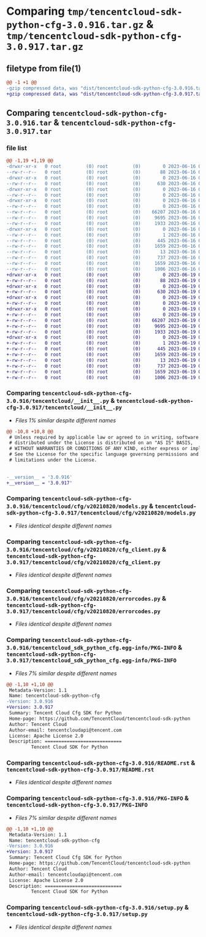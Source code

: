 # Comparing `tmp/tencentcloud-sdk-python-cfg-3.0.916.tar.gz` & `tmp/tencentcloud-sdk-python-cfg-3.0.917.tar.gz`

## filetype from file(1)

```diff
@@ -1 +1 @@
-gzip compressed data, was "dist/tencentcloud-sdk-python-cfg-3.0.916.tar", last modified: Fri Jun 16 00:29:27 2023, max compression
+gzip compressed data, was "dist/tencentcloud-sdk-python-cfg-3.0.917.tar", last modified: Mon Jun 19 00:20:28 2023, max compression
```

## Comparing `tencentcloud-sdk-python-cfg-3.0.916.tar` & `tencentcloud-sdk-python-cfg-3.0.917.tar`

### file list

```diff
@@ -1,19 +1,19 @@
-drwxr-xr-x   0 root         (0) root         (0)        0 2023-06-16 00:29:27.000000 tencentcloud-sdk-python-cfg-3.0.916/
--rw-r--r--   0 root         (0) root         (0)       88 2023-06-16 00:29:27.000000 tencentcloud-sdk-python-cfg-3.0.916/setup.cfg
-drwxr-xr-x   0 root         (0) root         (0)        0 2023-06-16 00:29:27.000000 tencentcloud-sdk-python-cfg-3.0.916/tencentcloud/
--rw-r--r--   0 root         (0) root         (0)      630 2023-06-16 00:29:27.000000 tencentcloud-sdk-python-cfg-3.0.916/tencentcloud/__init__.py
-drwxr-xr-x   0 root         (0) root         (0)        0 2023-06-16 00:29:27.000000 tencentcloud-sdk-python-cfg-3.0.916/tencentcloud/cfg/
--rw-r--r--   0 root         (0) root         (0)        0 2023-06-16 00:29:27.000000 tencentcloud-sdk-python-cfg-3.0.916/tencentcloud/cfg/__init__.py
-drwxr-xr-x   0 root         (0) root         (0)        0 2023-06-16 00:29:27.000000 tencentcloud-sdk-python-cfg-3.0.916/tencentcloud/cfg/v20210820/
--rw-r--r--   0 root         (0) root         (0)        0 2023-06-16 00:29:27.000000 tencentcloud-sdk-python-cfg-3.0.916/tencentcloud/cfg/v20210820/__init__.py
--rw-r--r--   0 root         (0) root         (0)    66207 2023-06-16 00:29:27.000000 tencentcloud-sdk-python-cfg-3.0.916/tencentcloud/cfg/v20210820/models.py
--rw-r--r--   0 root         (0) root         (0)     9695 2023-06-16 00:29:27.000000 tencentcloud-sdk-python-cfg-3.0.916/tencentcloud/cfg/v20210820/cfg_client.py
--rw-r--r--   0 root         (0) root         (0)     1933 2023-06-16 00:29:27.000000 tencentcloud-sdk-python-cfg-3.0.916/tencentcloud/cfg/v20210820/errorcodes.py
-drwxr-xr-x   0 root         (0) root         (0)        0 2023-06-16 00:29:27.000000 tencentcloud-sdk-python-cfg-3.0.916/tencentcloud_sdk_python_cfg.egg-info/
--rw-r--r--   0 root         (0) root         (0)        1 2023-06-16 00:29:27.000000 tencentcloud-sdk-python-cfg-3.0.916/tencentcloud_sdk_python_cfg.egg-info/dependency_links.txt
--rw-r--r--   0 root         (0) root         (0)      445 2023-06-16 00:29:27.000000 tencentcloud-sdk-python-cfg-3.0.916/tencentcloud_sdk_python_cfg.egg-info/SOURCES.txt
--rw-r--r--   0 root         (0) root         (0)     1659 2023-06-16 00:29:27.000000 tencentcloud-sdk-python-cfg-3.0.916/tencentcloud_sdk_python_cfg.egg-info/PKG-INFO
--rw-r--r--   0 root         (0) root         (0)       13 2023-06-16 00:29:27.000000 tencentcloud-sdk-python-cfg-3.0.916/tencentcloud_sdk_python_cfg.egg-info/top_level.txt
--rw-r--r--   0 root         (0) root         (0)      737 2023-06-16 00:29:27.000000 tencentcloud-sdk-python-cfg-3.0.916/README.rst
--rw-r--r--   0 root         (0) root         (0)     1659 2023-06-16 00:29:27.000000 tencentcloud-sdk-python-cfg-3.0.916/PKG-INFO
--rw-r--r--   0 root         (0) root         (0)     1006 2023-06-16 00:29:27.000000 tencentcloud-sdk-python-cfg-3.0.916/setup.py
+drwxr-xr-x   0 root         (0) root         (0)        0 2023-06-19 00:20:28.000000 tencentcloud-sdk-python-cfg-3.0.917/
+-rw-r--r--   0 root         (0) root         (0)       88 2023-06-19 00:20:28.000000 tencentcloud-sdk-python-cfg-3.0.917/setup.cfg
+drwxr-xr-x   0 root         (0) root         (0)        0 2023-06-19 00:20:28.000000 tencentcloud-sdk-python-cfg-3.0.917/tencentcloud/
+-rw-r--r--   0 root         (0) root         (0)      630 2023-06-19 00:20:28.000000 tencentcloud-sdk-python-cfg-3.0.917/tencentcloud/__init__.py
+drwxr-xr-x   0 root         (0) root         (0)        0 2023-06-19 00:20:28.000000 tencentcloud-sdk-python-cfg-3.0.917/tencentcloud/cfg/
+-rw-r--r--   0 root         (0) root         (0)        0 2023-06-19 00:20:28.000000 tencentcloud-sdk-python-cfg-3.0.917/tencentcloud/cfg/__init__.py
+drwxr-xr-x   0 root         (0) root         (0)        0 2023-06-19 00:20:28.000000 tencentcloud-sdk-python-cfg-3.0.917/tencentcloud/cfg/v20210820/
+-rw-r--r--   0 root         (0) root         (0)        0 2023-06-19 00:20:28.000000 tencentcloud-sdk-python-cfg-3.0.917/tencentcloud/cfg/v20210820/__init__.py
+-rw-r--r--   0 root         (0) root         (0)    66207 2023-06-19 00:20:28.000000 tencentcloud-sdk-python-cfg-3.0.917/tencentcloud/cfg/v20210820/models.py
+-rw-r--r--   0 root         (0) root         (0)     9695 2023-06-19 00:20:28.000000 tencentcloud-sdk-python-cfg-3.0.917/tencentcloud/cfg/v20210820/cfg_client.py
+-rw-r--r--   0 root         (0) root         (0)     1933 2023-06-19 00:20:28.000000 tencentcloud-sdk-python-cfg-3.0.917/tencentcloud/cfg/v20210820/errorcodes.py
+drwxr-xr-x   0 root         (0) root         (0)        0 2023-06-19 00:20:28.000000 tencentcloud-sdk-python-cfg-3.0.917/tencentcloud_sdk_python_cfg.egg-info/
+-rw-r--r--   0 root         (0) root         (0)        1 2023-06-19 00:20:28.000000 tencentcloud-sdk-python-cfg-3.0.917/tencentcloud_sdk_python_cfg.egg-info/dependency_links.txt
+-rw-r--r--   0 root         (0) root         (0)      445 2023-06-19 00:20:28.000000 tencentcloud-sdk-python-cfg-3.0.917/tencentcloud_sdk_python_cfg.egg-info/SOURCES.txt
+-rw-r--r--   0 root         (0) root         (0)     1659 2023-06-19 00:20:28.000000 tencentcloud-sdk-python-cfg-3.0.917/tencentcloud_sdk_python_cfg.egg-info/PKG-INFO
+-rw-r--r--   0 root         (0) root         (0)       13 2023-06-19 00:20:28.000000 tencentcloud-sdk-python-cfg-3.0.917/tencentcloud_sdk_python_cfg.egg-info/top_level.txt
+-rw-r--r--   0 root         (0) root         (0)      737 2023-06-19 00:20:28.000000 tencentcloud-sdk-python-cfg-3.0.917/README.rst
+-rw-r--r--   0 root         (0) root         (0)     1659 2023-06-19 00:20:28.000000 tencentcloud-sdk-python-cfg-3.0.917/PKG-INFO
+-rw-r--r--   0 root         (0) root         (0)     1006 2023-06-19 00:20:28.000000 tencentcloud-sdk-python-cfg-3.0.917/setup.py
```

### Comparing `tencentcloud-sdk-python-cfg-3.0.916/tencentcloud/__init__.py` & `tencentcloud-sdk-python-cfg-3.0.917/tencentcloud/__init__.py`

 * *Files 1% similar despite different names*

```diff
@@ -10,8 +10,8 @@
 # Unless required by applicable law or agreed to in writing, software
 # distributed under the License is distributed on an "AS IS" BASIS,
 # WITHOUT WARRANTIES OR CONDITIONS OF ANY KIND, either express or implied.
 # See the License for the specific language governing permissions and
 # limitations under the License.
 
 
-__version__ = '3.0.916'
+__version__ = '3.0.917'
```

### Comparing `tencentcloud-sdk-python-cfg-3.0.916/tencentcloud/cfg/v20210820/models.py` & `tencentcloud-sdk-python-cfg-3.0.917/tencentcloud/cfg/v20210820/models.py`

 * *Files identical despite different names*

### Comparing `tencentcloud-sdk-python-cfg-3.0.916/tencentcloud/cfg/v20210820/cfg_client.py` & `tencentcloud-sdk-python-cfg-3.0.917/tencentcloud/cfg/v20210820/cfg_client.py`

 * *Files identical despite different names*

### Comparing `tencentcloud-sdk-python-cfg-3.0.916/tencentcloud/cfg/v20210820/errorcodes.py` & `tencentcloud-sdk-python-cfg-3.0.917/tencentcloud/cfg/v20210820/errorcodes.py`

 * *Files identical despite different names*

### Comparing `tencentcloud-sdk-python-cfg-3.0.916/tencentcloud_sdk_python_cfg.egg-info/PKG-INFO` & `tencentcloud-sdk-python-cfg-3.0.917/tencentcloud_sdk_python_cfg.egg-info/PKG-INFO`

 * *Files 7% similar despite different names*

```diff
@@ -1,10 +1,10 @@
 Metadata-Version: 1.1
 Name: tencentcloud-sdk-python-cfg
-Version: 3.0.916
+Version: 3.0.917
 Summary: Tencent Cloud Cfg SDK for Python
 Home-page: https://github.com/TencentCloud/tencentcloud-sdk-python
 Author: Tencent Cloud
 Author-email: tencentcloudapi@tencent.com
 License: Apache License 2.0
 Description: ============================
         Tencent Cloud SDK for Python
```

### Comparing `tencentcloud-sdk-python-cfg-3.0.916/README.rst` & `tencentcloud-sdk-python-cfg-3.0.917/README.rst`

 * *Files identical despite different names*

### Comparing `tencentcloud-sdk-python-cfg-3.0.916/PKG-INFO` & `tencentcloud-sdk-python-cfg-3.0.917/PKG-INFO`

 * *Files 7% similar despite different names*

```diff
@@ -1,10 +1,10 @@
 Metadata-Version: 1.1
 Name: tencentcloud-sdk-python-cfg
-Version: 3.0.916
+Version: 3.0.917
 Summary: Tencent Cloud Cfg SDK for Python
 Home-page: https://github.com/TencentCloud/tencentcloud-sdk-python
 Author: Tencent Cloud
 Author-email: tencentcloudapi@tencent.com
 License: Apache License 2.0
 Description: ============================
         Tencent Cloud SDK for Python
```

### Comparing `tencentcloud-sdk-python-cfg-3.0.916/setup.py` & `tencentcloud-sdk-python-cfg-3.0.917/setup.py`

 * *Files identical despite different names*

